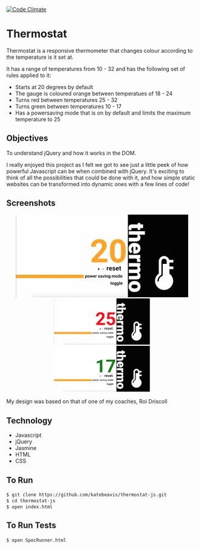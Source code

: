 [![Code Climate](https://codeclimate.com/github/katebeavis/thermostat-js/badges/gpa.svg)](https://codeclimate.com/github/katebeavis/thermostat-js)
# Thermostat

Thermostat is a responsive thermometer that changes colour according to the temperature is it set at.

It has a range of temperatures from 10 - 32 and has the following set of rules applied to it:
- Starts at 20 degrees by default
- The gauge is coloured orange between temperatues of 18 - 24
- Turns red between temperatures 25 - 32
- Turns green between temperatures 10 - 17
- Has a powersaving mode that is on by default and limits the maximum temperature to 25

## Objectives
To understand jQuery and how it works in the DOM.

I really enjoyed this project as I felt we got to see just a little peek of how powerful Javascript can be when combined with jQuery. It's exciting to think of all the possibilities that could be done with it, and how simple static websites can be transformed into dynamic ones with a few lines of code!

## Screenshots
<div align="center">
  <img width="90%" src="public/images/orange-thermo.png">
</div>
<div align="center">
  <img width="50%" src="public/images/red-thermo.png">
  <img width="50%" src="public/images/green-thermo.png">
</div>


My design was based on that of one of my coaches, Roi Driscoll

## Technology
- Javascript
- jQuery
- Jasmine
- HTML
- CSS

## To Run
```
$ git clone https://github.com/katebeavis/thermostat-js.git
$ cd thermostat-js
$ open index.html
```

## To Run Tests
```
$ open SpecRunner.html
```
